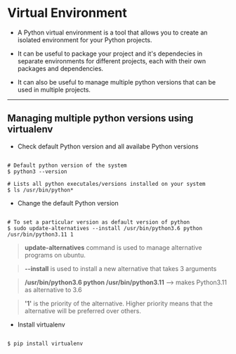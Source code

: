 # Virtual Environment

* A Python virtual environment is a tool that allows you to create an isolated environment for your Python projects.

* It can be useful to package your project and it's dependecies in separate environments for different projects, each with their own packages and dependencies.

* It can also be useful to manage multiple python versions that can be used in multiple projects.

---

## Managing multiple python versions using virtualenv

* Check default Python version and all availabe Python versions

```shell

# Default python version of the system
$ python3 --version

# Lists all python executales/versions installed on your system
$ ls /usr/bin/python*

```

* Change the default Python version

```shell

# To set a particular version as default version of python
$ sudo update-alternatives --install /usr/bin/python3.6 python /usr/bin/python3.11 1

```

> **update-alternatives** command is used to manage alternative programs on ubuntu.

> **--install** is used to install a new alternative that takes 3 arguments

> **/usr/bin/python3.6 python /usr/bin/python3.11** --> makes Python3.11 as alternative to 3.6

> **'1'** is the priority of the alternative. Higher priority means that the alternative will be preferred over others.
  

* Install virtualenv

```shell

$ pip install virtualenv
